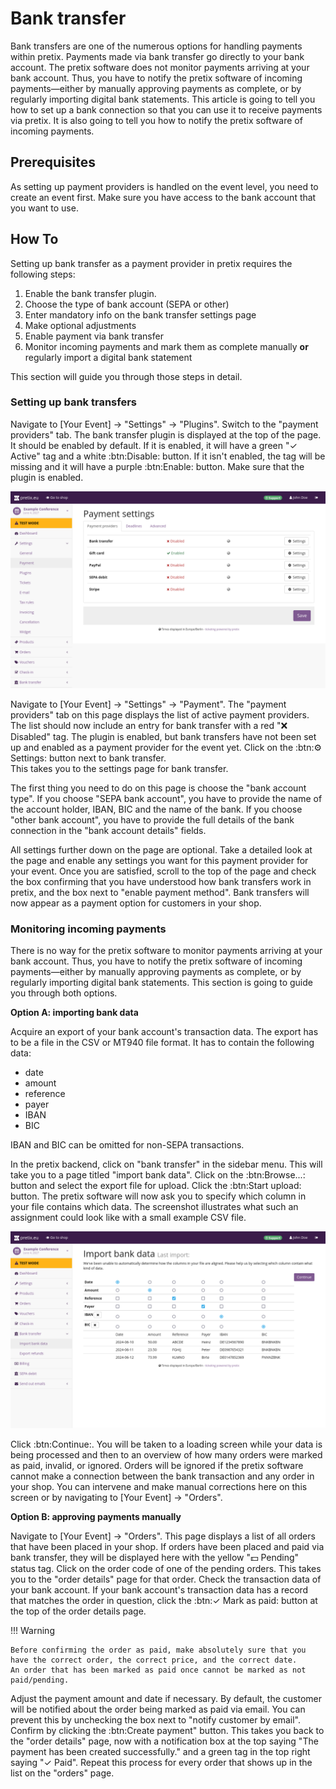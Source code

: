 # Bank transfer

Bank transfers are one of the numerous options for handling payments within pretix. 
Payments made via bank transfer go directly to your bank account. 
The pretix software does not monitor payments arriving at your bank account. 
Thus, you have to notify the pretix software of incoming payments—either by manually approving payments as complete, or by regularly importing digital bank statements. 
This article is going to tell you how to set up a bank connection so that you can use it to receive payments via pretix. 
It is also going to tell you how to notify the pretix software of incoming payments. 

## Prerequisites

As setting up payment providers is handled on the event level, you need to create an event first. 
Make sure you have access to the bank account that you want to use. 

## How To 

Setting up bank transfer as a payment provider in pretix requires the following steps: 

 1. Enable the bank transfer plugin. 
 2. Choose the type of bank account (SEPA or other)
 3. Enter mandatory info on the bank transfer settings page 
 4. Make optional adjustments
 5. Enable payment via bank transfer
 6. Monitor incoming payments and mark them as complete manually **or** regularly import a digital bank statement

This section will guide you through those steps in detail. 

### Setting up bank transfers

Navigate to [Your Event] → "Settings" → "Plugins". 
Switch to the "payment providers" tab. 
The bank transfer plugin is displayed at the top of the page. 
It should be enabled by default. 
If it is enabled, it will have a green "✓ Active" tag and a white :btn:Disable: button. 
If it isn't enabled, the tag will be missing and it will have a purple :btn:Enable: button. 
Make sure that the plugin is enabled. 

![Payment settings page. The "payment providers" tab is open, showing a list with the following entries: bank transfer, gift card, PayPal, SEPA debit and Stripe; gift card is enabled and all other entries are disabled. All entires have 'settings' buttons next to them.](../../assets/screens/payment-providers/payment-settings.png "Payment settings" )

Navigate to [Your Event] → "Settings" → "Payment". 
The "payment providers" tab on this page displays the list of active payment providers. 
The list should now include an entry for bank transfer with a red "❌ Disabled" tag. 
The plugin is enabled, but bank transfers have not been set up and enabled as a payment provider for the event yet. 
Click on the :btn:⚙ Settings: button next to bank transfer.  
This takes you to the settings page for bank transfer.  

The first thing you need to do on this page is choose the "bank account type". 
If you choose "SEPA bank account", you have to provide the name of the account holder, IBAN, BIC and the name of the bank. 
If you choose "other bank account", you have to provide the full details of the bank connection in the "bank account details" fields. 

All settings further down on the page are optional. 
Take a detailed look at the page and enable any settings you want for this payment provider for your event. 
Once you are satisfied, scroll to the top of the page and check the box confirming that you have understood how bank transfers work in pretix, and the box next to "enable payment method". 
Bank transfers will now appear as a payment option for customers in your shop. 

### Monitoring incoming payments 

There is no way for the pretix software to monitor payments arriving at your bank account. 
Thus, you have to notify the pretix software of incoming payments—either by manually approving payments as complete, or by regularly importing digital bank statements. 
This section is going to guide you through both options. 

**Option A: importing bank data** 

Acquire an export of your bank account's transaction data. 
The export has to be a file in the CSV or MT940 file format. 
It has to contain the following data: 

 - date 
 - amount 
 - reference 
 - payer 
 - IBAN 	
 - BIC 

IBAN and BIC can be omitted for non-SEPA transactions. 

In the pretix backend, click on "bank transfer" in the sidebar menu. 
This will take you to a page titled "import bank data". 
Click on the :btn:Browse...: button and select the export file for upload. 
Click the :btn:Start upload: button. 
The pretix software will now ask you to specify which column in your file contains which data. 
The screenshot illustrates what such an assignment could look like with a small example CSV file. 

![Import bank data page with a dialog asking the user to assign columns from a CSV file to the data points date, amount, reference, payer, IBAN and BIC.](../../assets/screens/payment-providers/import-bank-data.png "Import bank data" )

Click :btn:Continue:. 
You will be taken to a loading screen while your data is being processed and then to an overview of how many orders were marked as paid, invalid, or ignored. 
Orders will be ignored if the pretix software cannot make a connection between the bank transaction and any order in your shop. 
You can intervene and make manual corrections here on this screen or by navigating to [Your Event] → "Orders". 

**Option B: approving payments manually** 

Navigate to [Your Event] → "Orders". 
This page displays a list of all orders that have been placed in your shop. 
If orders have been placed and paid via bank transfer, they will be displayed here with the yellow "💵 Pending" status tag. 
Click on the order code of one of the pending orders. 
This takes you to the "order details" page for that order. 
Check the transaction data of your bank account. 
If your bank account's transaction data has a record that matches the order in question, click the :btn:✓ Mark as paid: button at the top of the order details page. 

!!! Warning 

    Before confirming the order as paid, make absolutely sure that you have the correct order, the correct price, and the correct date. 
    An order that has been marked as paid once cannot be marked as not paid/pending. 

Adjust the payment amount and date if necessary. 
By default, the customer will be notified about the order being marked as paid via email. 
You can prevent this by unchecking the box next to "notify customer by email". 
Confirm by clicking the :btn:Create payment" button. 
This takes you back to the "order details" page, now with a notification box at the top saying "The payment has been created successfully." and a green tag in the top right saying "✓ Paid". 
Repeat this process for every order that shows up in the list on the "orders" page. 